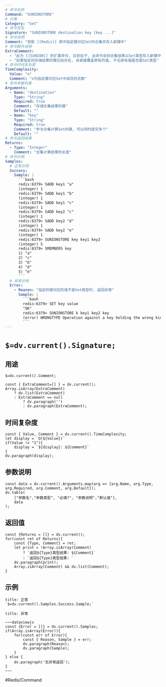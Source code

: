 ```yaml
---
# 命令名称
Command: "SUNIONSTORE"
# 分类
Category: "Set"
# 命令签名
Signature: "SUNIONSTORE destination key [key ...]"
# 命令说明
Comment: "获取 [[Redis]] 库中指定键对应Set的合集并存入新键中"
# 命令额外说明
ExtraComment:
  - "此为 [[SUNION]] 的扩展命令, 区别在于, 此命令会将合集结果以Set类型存入新键中"
  - "如果指定的存储结果的键已经存在, 会直接覆盖原有的值, 不论原有值是否是Set类型"
# 命令时间复杂度
TimeComplexity:
  Value: "n"
  Comment: "n为指定键对应Set中成员的总数"
# 命令参数列表
Arguments:
  - Name: "destination"
    Type: "String"
    Required: true
    Comment: "存储合集结果的键"
    Default: ""
  - Name: "key"
    Type: "String"
    Required: true
    Comment: "参与合集计算Set的键, 可以同时提交多个"
    Default: ""
# 命令返回结果
Returns:
  - Type: "Integer"
    Comment: "合集计算结果的长度"
# 命令示例
Samples:
  # 正常示例
  Success:
    Sample: |
      ```bash
      redis:6379> SADD key1 "a"
      (integer) 1
      redis:6379> SADD key1 "b"
      (integer) 1
      redis:6379> SADD key1 "c"
      (integer) 1
      redis:6379> SADD key2 "c"
      (integer) 1
      redis:6379> SADD key2 "d"
      (integer) 1
      redis:6379> SADD key2 "e"
      (integer) 1
      redis:6379> SUNIONSTORE key key1 key2
      (integer) 5
      redis:6379> SMEMBERS key
      1) "a"
      2) "c"
      3) "b"
      4) "d"
      5) "e"
      ```
  # 异常示例
  Error:
    - Reason: "指定的键对应的值不是Set类型时, 返回异常"
      Sample: |
        ```bash
        redis:6379> SET key value
        "OK"
        redis:6379> SUNIONSTORE k key1 key2 key
        (error) WRONGTYPE Operation against a key holding the wrong kind of value
        ``` 
---
```


# `$=dv.current().Signature;`

## 用途
`$=dv.current().Comment;`

```dataviewjs
const { ExtraComment=[] } = dv.current();
Array.isArray(ExtraComment) 
	? dv.list(ExtraComment) 
	: ExtraComment == null 
		? dv.paragraph('') 
		: dv.paragraph(ExtraComment);
```

## 时间复杂度
```dataviewjs
const { Value, Comment } = dv.current().TimeComplexity;
let display = `O(${Value})`
if(Value != "1"){
	display = `${display}: ${Comment}`
}
dv.paragraph(display);
```

## 参数说明
```dataviewjs
const data = dv.current().Arguments.map(arg => [arg.Name, arg.Type, arg.Required, arg.Comment, arg.Default]);
dv.table(
	["参数名","参数类型", "必填?", "参数说明","默认值"],
	data
);
```

## 返回值
```dataviewjs
const {Returns = []} = dv.current();
for(const ret of Returns){
	const {Type, Comment} = ret;
	let print = !Array.isArray(Comment) 
		? `返回${Type}类型结果: ${Comment}`
		: `返回${Type}类型结果: `
	dv.paragraph(print);
	Array.isArray(Comment) && dv.list(Comment);
}
```

## 示例
```ad-success
title: 正常
`$=dv.current().Samples.Success.Sample;`
```

```ad-danger
title: 异常

~~~dataviewjs
const {Error = []} = dv.current().Samples;
if(Array.isArray(Error)){
	for(const err of Error){
		const { Reason, Sample } = err;
		dv.paragraph(Reason);
		dv.paragraph(Sample);
	}
} else {
	dv.paragraph('无异常返回');
}
~~~

```

#Redis/Command 